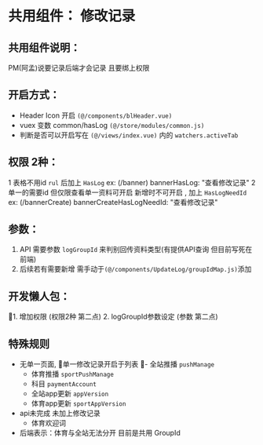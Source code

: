# 共用组件： 修改记录

## 共用组件说明：
  PM(阿孟)说要记录后端才会记录 且要绑上权限
## 开启方式：
  - Header Icon 开启 `(@/components/blHeader.vue)`
  - vuex 变数 common/hasLog `(@/store/modules/common.js)`
  - 判断是否可以开启写在 `(@/views/index.vue)` 内的 `watchers.activeTab`
## 权限 2种：
  1 表格不用id `rul` 后加上 `HasLog`
    ex: (/banner) bannerHasLog: "查看修改记录"
  2 单一的需要id 但仅限查看单一资料可开启 新增时不可开启 , 加上 `HasLogNeedId`
    ex: (/bannerCreate) bannerCreateHasLogNeedId: "查看修改记录"
## 参数：
  1. API 需要参数 `logGroupId` 来判别回传资料类型(有提供API查询 但目前写死在前端)
  2. 后续若有需要新增 需手动于`(@/components/UpdateLog/groupIdMap.js)`添加
## 开发懒人包：
  1. 增加权限 (权限2种 第二点)
  2. logGroupId参数设定 (参数 第二点)
## 特殊规则
  - 无单一页面, 单一修改记录开启于列表
    - 全站推播 `pushManage`
    - 体育推播 `sportPushManage`
    - 科目 `paymentAccount`
    - 全站app更新 `appVersion`
    - 体育app更新 `sportAppVersion`
  - api未完成 未加上修改记录
    - 体育欢迎词
  - 后端表示：体育与全站无法分开 目前是共用 GroupId
